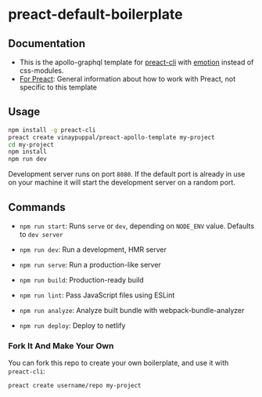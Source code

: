 # preact-default-boilerplate

## Documentation

- This is the apollo-graphql template for [preact-cli](https://github.com/developit/preact-cli) with [emotion](https://emotion.sh) instead of css-modules.
- [For Preact](https://preactjs.com/): General information about how to work with Preact, not specific to this template

## Usage

``` bash
npm install -g preact-cli
preact create vinaypuppal/preact-apollo-template my-project
cd my-project
npm install
npm run dev
```

Development server runs on port `8080`. If the default port is already in use on your machine it will start the development server on a random port.

## Commands

- `npm run start`: Runs `serve` or `dev`, depending on `NODE_ENV` value. Defaults to `dev server`

- `npm run dev`: Run a development, HMR server

- `npm run serve`: Run a production-like server

- `npm run build`: Production-ready build

- `npm run lint`: Pass JavaScript files using ESLint

- `npm run analyze`: Analyze built bundle with webpack-bundle-analyzer

- `npm run deploy`: Deploy to netlify

### Fork It And Make Your Own

You can fork this repo to create your own boilerplate, and use it with `preact-cli`:

``` bash
preact create username/repo my-project
```